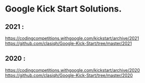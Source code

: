 # Google Kick Start Solutions.

## 2021 :

https://codingcompetitions.withgoogle.com/kickstart/archive/2021<br />
https://github.com/clasiqh/Google-Kick-Start/tree/master/2021<br />

## 2020 :
https://codingcompetitions.withgoogle.com/kickstart/archive/2020<br />
https://github.com/clasiqh/Google-Kick-Start/tree/master/2020<br />
